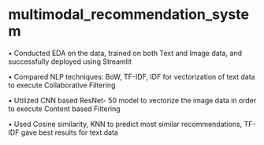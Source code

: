 # multimodal_recommendation_system

• Conducted EDA on the data, trained on both Text and Image data, and successfully deployed using Streamlit

• Compared NLP techniques: BoW, TF-IDF, IDF for vectorization of text data to execute Collaborative Filtering

• Utilized CNN based ResNet- 50 model to vectorize the image data in order to execute Content based Filtering

• Used Cosine similarity, KNN to predict most similar recommendations, TF- IDF gave best results for text data
